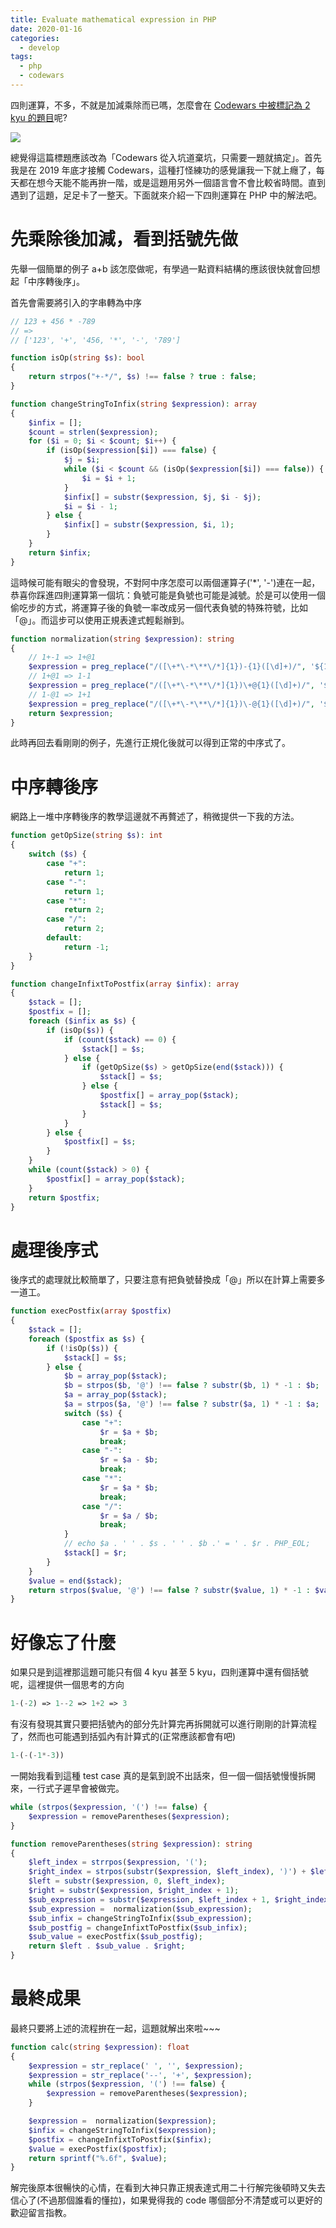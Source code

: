 ```yaml
---
title: Evaluate mathematical expression in PHP
date: 2020-01-16
categories:
  - develop
tags:
  - php
  - codewars
---
```


四則運算，不多，不就是加減乘除而已嗎，怎麼會在 [Codewars 中被標記為 2 kyu 的題目](https://www.codewars.com/kata/52a78825cdfc2cfc87000005)呢?

![](https://i.ytimg.com/vi/KTpd-CEJahw/maxresdefault.jpg)

總覺得這篇標題應該改為「Codewars 從入坑道棄坑，只需要一題就搞定」。首先我是在 2019 年底才接觸 Codewars，這種打怪練功的感覺讓我一下就上癮了，每天都在想今天能不能再拚一階，或是這題用另外一個語言會不會比較省時間。直到遇到了這題，足足卡了一整天。下面就來介紹一下四則運算在 PHP 中的解法吧。

# 先乘除後加減，看到括號先做

先舉一個簡單的例子 a+b 該怎麼做呢，有學過一點資料結構的應該很快就會回想起「中序轉後序」。

首先會需要將引入的字串轉為中序

```php
// 123 + 456 * -789
// =>
// ['123', '+', '456, '*', '-', '789']

function isOp(string $s): bool
{
    return strpos("+-*/", $s) !== false ? true : false;
}

function changeStringToInfix(string $expression): array
{
    $infix = [];
    $count = strlen($expression);
    for ($i = 0; $i < $count; $i++) {
        if (isOp($expression[$i]) === false) {
            $j = $i;
            while ($i < $count && (isOp($expression[$i]) === false)) {
                $i = $i + 1;
            }
            $infix[] = substr($expression, $j, $i - $j);
            $i = $i - 1;
        } else {
            $infix[] = substr($expression, $i, 1);
        }
    }
    return $infix;
}
```

這時候可能有眼尖的會發現，不對阿中序怎麼可以兩個運算子('\*', '-')連在一起，恭喜你踩進四則運算第一個坑：負號可能是負號也可能是減號。於是可以使用一個偷吃步的方式，將運算子後的負號一率改成另一個代表負號的特殊符號，比如「@」。而這步可以使用正規表達式輕鬆辦到。

```php
function normalization(string $expression): string
{
    // 1+-1 => 1+@1
    $expression = preg_replace("/([\+*\-*\**\/*]{1})-{1}([\d]+)/", '${1}@${2}', $expression);
    // 1+@1 => 1-1
    $expression = preg_replace("/([\+*\-*\**\/*]{1})\+@{1}([\d]+)/", '${1}-${2}', $expression);
    // 1-@1 => 1+1
    $expression = preg_replace("/([\+*\-*\**\/*]{1})\-@{1}([\d]+)/", '${1}${2}', $expression);
    return $expression;
}
```

此時再回去看剛剛的例子，先進行正規化後就可以得到正常的中序式了。

# 中序轉後序

網路上一堆中序轉後序的教學這邊就不再贅述了，稍微提供一下我的方法。

```php
function getOpSize(string $s): int
{
    switch ($s) {
        case "+":
            return 1;
        case "-":
            return 1;
        case "*":
            return 2;
        case "/":
            return 2;
        default:
            return -1;
    }
}

function changeInfixtToPostfix(array $infix): array
{
    $stack = [];
    $postfix = [];
    foreach ($infix as $s) {
        if (isOp($s)) {
            if (count($stack) == 0) {
                $stack[] = $s;
            } else {
                if (getOpSize($s) > getOpSize(end($stack))) {
                    $stack[] = $s;
                } else {
                    $postfix[] = array_pop($stack);
                    $stack[] = $s;
                }
            }
        } else {
            $postfix[] = $s;
        }
    }
    while (count($stack) > 0) {
        $postfix[] = array_pop($stack);
    }
    return $postfix;
}
```

# 處理後序式

後序式的處理就比較簡單了，只要注意有把負號替換成「@」所以在計算上需要多一道工。

```PHP
function execPostfix(array $postfix)
{
    $stack = [];
    foreach ($postfix as $s) {
        if (!isOp($s)) {
            $stack[] = $s;
        } else {
            $b = array_pop($stack);
            $b = strpos($b, '@') !== false ? substr($b, 1) * -1 : $b;
            $a = array_pop($stack);
            $a = strpos($a, '@') !== false ? substr($a, 1) * -1 : $a;
            switch ($s) {
                case "+":
                    $r = $a + $b;
                    break;
                case "-":
                    $r = $a - $b;
                    break;
                case "*":
                    $r = $a * $b;
                    break;
                case "/":
                    $r = $a / $b;
                    break;
            }
            // echo $a . ' ' . $s . ' ' . $b .' = ' . $r . PHP_EOL;
            $stack[] = $r;
        }
    }
    $value = end($stack);
    return strpos($value, '@') !== false ? substr($value, 1) * -1 : $value;;
}
```

# 好像忘了什麼

如果只是到這裡那這題可能只有個 4 kyu 甚至 5 kyu，四則運算中還有個括號呢，這裡提供一個思考的方向

```PHP
1-(-2) => 1--2 => 1+2 => 3
```

有沒有發現其實只要把括號內的部分先計算完再拆開就可以進行剛剛的計算流程了，然而也可能遇到括弧內有計算式的(正常應該都會有吧)

```PHP
1-(-(-1*-3))
```

一開始我看到這種 test case 真的是氣到說不出話來，但一個一個括號慢慢拆開來，一行式子遲早會被做完。

```PHP
while (strpos($expression, '(') !== false) {
    $expression = removeParentheses($expression);
}

function removeParentheses(string $expression): string
{
    $left_index = strrpos($expression, '(');
    $right_index = strpos(substr($expression, $left_index), ')') + $left_index;
    $left = substr($expression, 0, $left_index);
    $right = substr($expression, $right_index + 1);
    $sub_expression = substr($expression, $left_index + 1, $right_index - $left_index - 1);
    $sub_expression =  normalization($sub_expression);
    $sub_infix = changeStringToInfix($sub_expression);
    $sub_postfig = changeInfixtToPostfix($sub_infix);
    $sub_value = execPostfix($sub_postfig);
    return $left . $sub_value . $right;
}
```

# 最終成果

最終只要將上述的流程拚在一起，這題就解出來啦~~~

```PHP
function calc(string $expression): float
{
    $expression = str_replace(' ', '', $expression);
    $expression = str_replace('--', '+', $expression);
    while (strpos($expression, '(') !== false) {
        $expression = removeParentheses($expression);
    }

    $expression =  normalization($expression);
    $infix = changeStringToInfix($expression);
    $postfix = changeInfixtToPostfix($infix);
    $value = execPostfix($postfix);
    return sprintf("%.6f", $value);
}
```

解完後原本很暢快的心情，在看到大神只靠正規表達式用二十行解完後頓時又失去信心了(不過那個誰看的懂拉)，如果覺得我的 code 哪個部分不清楚或可以更好的歡迎留言指教。
